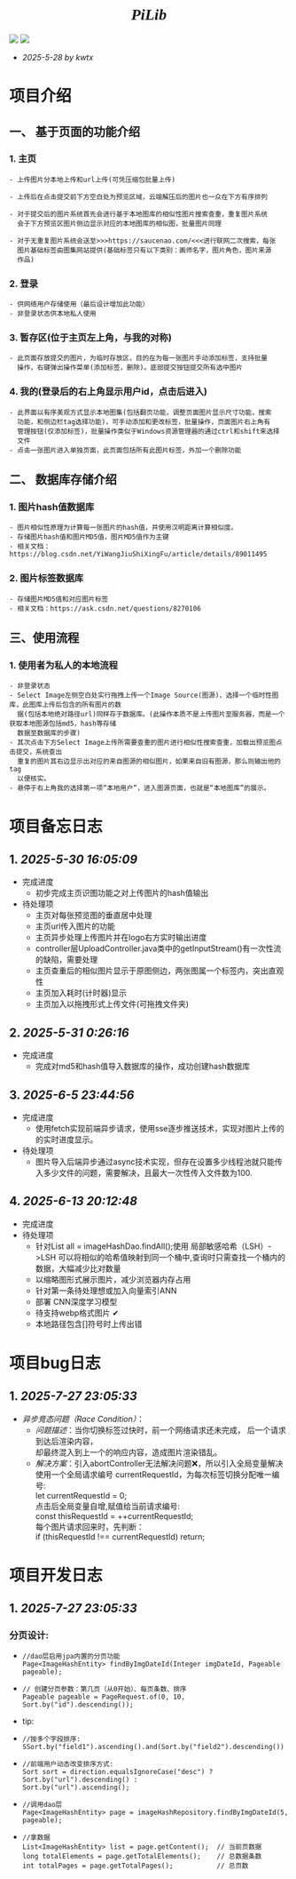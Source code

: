 # <div style="text-align: center;font-family: r">*PiLib*</div>

[![](https://img.shields.io/badge/项目地址-pic_web-blue.svg)](https://github.com/2775117504/pic_web)
![](https://img.shields.io/badge/language-java-orange.svg)

- *2025-5-28 by kwtx*
#  项目介绍
## 一、 基于页面的功能介绍
### 1. 主页
    - 上传图片分本地上传和url上传(可凭压缩包批量上传)

    - 上传后在点击提交前下方空白处为预览区域，云端解压后的图片也一众在下方有序排列

    - 对于提交后的图片系统首先会进行基于本地图库的相似性图片搜索查重，重复图片系统
      会于下方预览区图片侧边显示对应的本地图库的相似图，批量图片同理

    - 对于无重复图片系统会送至>>>https://saucenao.com/<<<进行联网二次搜索，每张
      图片基础标签由图集网站提供(基础标签只有以下类别：画师名字，图片角色，图片来源
      作品)

### 2. 登录
    - 供网络用户存储使用（最后设计增加此功能）
    - 非登录状态供本地私人使用

### 3. 暂存区(位于主页左上角，与我的对称)
    - 此页面存放提交的图片，为临时存放区，目的在为每一张图片手动添加标签，支持批量
      操作，右键弹出操作菜单(添加标签，删除)。底部提交按钮提交所有选中图片

### 4. 我的(登录后的右上角显示用户id，点击后进入)
    - 此界面以有序美观方式显示本地图集(包括翻页功能，调整页面图片显示尺寸功能，搜索
      功能，和侧边栏tag选择功能)，可手动添加和更改标签，批量操作，页面图片右上角有
      管理按钮(仅添加标签)，批量操作类似于Windows资源管理器的通过ctrl和shift来选择
      文件
    - 点击一张图片进入单独页面，此页面包括所有此图片标签，外加一个删除功能

## 二、 数据库存储介绍

### 1. 图片hash值数据库 
    - 图片相似性原理为计算每一张图片的hash值，并使用汉明距离计算相似度。
    - 存储图片hash值和图片MD5值，图片MD5值作为主键
    - 相关文档：https://blog.csdn.net/YiWangJiuShiXingFu/article/details/89011495

### 2. 图片标签数据库
    - 存储图片MD5值和对应图片标签
    - 相关文档：https://ask.csdn.net/questions/8270106

## 三、使用流程
### 1. 使用者为私人的本地流程
    - 非登录状态
    - Select Image左侧空白处实行拖拽上传一个Image Source(图源)，选择一个临时性图库，此图库上传后包含的所有图片的数
      据(包括本地绝对路径url)同样存于数据库。(此操作本质不是上传图片至服务器，而是一个获取本地图源包括md5，hash等存储
      数据至数据库的步骤)
    - 其次点击下方Select Image上传所需要查重的图片进行相似性搜索查重，加载出预览图点击提交，系统查出
      重复的图片其右边显示出对应的来自图源的相似图片，如果来自旧有图源，那么则输出他的tag
      以便核实。
    - 悬停于右上角我的选择第一项“本地用户”，进入图源页面，也就是“本地图库”的展示。
      

#  项目备忘日志
## 1. *2025-5-30 16:05:09*
- 完成进度
  - 初步完成主页识图功能之对上传图片的hash值输出
- 待处理项
  - 主页对每张预览图的垂直居中处理
  - 主页url传入图片的功能
  - 主页异步处理上传图片并在logo右方实时输出进度
  -  controller层UploadController.java类中的getInputStream()有一次性流的缺陷，需要处理
  - 主页查重后的相似图片显示于原图侧边，两张图属一个标签内，突出直观性
  - 主页加入耗时(计时器)显示
  - 主页加入以拖拽形式上传文件(可拖拽文件夹)
## 2. *2025-5-31 0:26:16*
- 完成进度
  - 完成对md5和hash值导入数据库的操作，成功创建hash数据库
## 3. *2025-6-5 23:44:56*
- 完成进度
  - 使用fetch实现前端异步请求，使用sse逐步推送技术，实现对图片上传的的实时进度显示。
- 待处理项
  - 图片导入后端异步通过async技术实现，但存在设置多少线程池就只能传入多少文件的问题，需要解决，且最大一次性传入文件数为100.
## 4. *2025-6-13 20:12:48*
- 完成进度
- 待处理项
  - 针对List<ImageHashEntity> all = imageHashDao.findAll();使用 局部敏感哈希（LSH）->LSH 可以将相似的哈希值映射到同一个桶中,查询时只需查找一个桶内的数据，大幅减少比对数量
  - 以缩略图形式展示图片，减少浏览器内存占用 
  - 针对第一条待处理想或加入向量索引ANN
  - 部署 CNN深度学习模型
  - 待支持webp格式图片 ✔ 
  - 本地路径包含[]符号时上传出错

#  项目bug日志
## 1. *2025-7-27 23:05:33*
- *异步竞态问题（Race Condition）*：
  - *问题描述*：当你切换标签过快时，前一个网络请求还未完成， 后一个请求到达后渲染内容，<br>
              却最终混入到上一个的响应内容，造成图片渲染错乱。
  - *解决方案*：引入abortController无法解决问题❌，所以引入全局变量解决<br>
            使用一个全局请求编号 currentRequestId，为每次标签切换分配唯一编号:<br>
            let currentRequestId = 0;<br>
            点击后全局变量自增,赋值给当前请求编号:<br>
            const thisRequestId = ++currentRequestId;<br>
            每个图片请求回来时，先判断：<br>
            if (thisRequestId !== currentRequestId) return;<br>

#  项目开发日志
## 1. *2025-7-27 23:05:33*
### 分页设计:
  -     //dao层启用jpa内置的分页功能
        Page<ImageHashEntity> findByImgDateId(Integer imgDateId, Pageable pageable);
  -     // 创建分页参数：第几页（从0开始）、每页条数、排序
        Pageable pageable = PageRequest.of(0, 10, Sort.by("id").descending());
  - tip:
  -     //按多个字段排序:	
        SSort.by("field1").ascending().and(Sort.by("field2").descending())
  -     //前端用户动态改变排序方式:
        Sort sort = direction.equalsIgnoreCase("desc") ?
        Sort.by("url").descending() :
        Sort.by("url").ascending();
  -     //调用dao层
        Page<ImageHashEntity> page = imageHashRepository.findByImgDateId(5, pageable);
  -     //拿数据
        List<ImageHashEntity> list = page.getContent();  // 当前页数据
        long totalElements = page.getTotalElements();    // 总数据条数
        int totalPages = page.getTotalPages();           // 总页数

            


